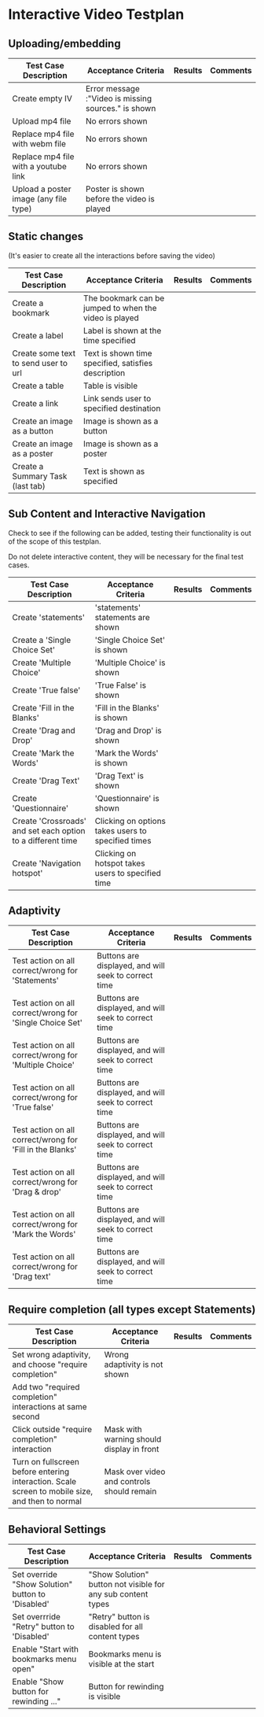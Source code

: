 # Interactive Video Testplan

## Uploading/embedding 

Test Case Description                 | Acceptance Criteria                                 | Results | Comments
------------------------------------- | ----------------------------------------------------| --------| --------
Create empty IV                       | Error message :"Video is missing sources." is shown |         |  
Upload mp4 file  		                  | No errors shown                                     |         |
Replace mp4 file with webm file       | No errors shown                                     |         |
Replace mp4 file with a youtube link  | No errors shown                                     |         |
Upload a poster image (any file type) | Poster is shown before the video is played          |         |


## Static changes

(It's easier to create all the interactions before saving the video) 

Test Case Description                 | Acceptance Criteria                                    | Results | Comments
------------------------------------- | -------------------------------------------------------| --------| --------
Create a bookmark                     | The bookmark can be jumped to when the video is played |         |
Create a label                        | Label is shown at the time specified                   |         |
Create some text to send user to url  | Text is shown time specified, satisfies description    |         |
Create a table                        | Table is visible                                       |         |
Create a link                         | Link sends user to specified destination               |         |
Create an image as a button           | Image is shown as a button                             |         | 
Create an image as a poster           | Image is shown as a poster                             |         |
Create a Summary Task (last tab)      | Text is shown as specified                             |         |



## Sub Content and Interactive Navigation

Check to see if the following can be added, testing their functionality is out of the scope of this testplan. 

Do not delete interactive content, they will be necessary for the final test cases.


Test Case Description | Acceptance Criteria | Results | Comments
--------------------- | --------------------| --------| --------
Create 'statements'   | 'statements' statements are shown
Create a 'Single Choice Set'   | 'Single Choice Set' is shown
Create 'Multiple Choice'   | 'Multiple Choice' is shown
Create 'True false'   | 'True False' is shown
Create 'Fill in the Blanks'   | 'Fill in the Blanks' is shown
Create 'Drag and Drop' | 'Drag and Drop' is shown 
Create 'Mark the Words' | 'Mark the Words' is shown
Create 'Drag Text' | 'Drag Text' is shown 
Create 'Questionnaire' | 'Questionnaire' is shown 
Create 'Crossroads' and set each option to a different time | Clicking on options takes users to specified times
Create 'Navigation hotspot' | Clicking on hotspot takes users to specified time

## Adaptivity

Test Case Description                                     | Acceptance Criteria                         | Results | Comments
--------------------------------------------------------- | --------------------------------------------| --------| --------
Test action on all correct/wrong for 'Statements'         | Buttons are displayed, and will seek to correct time |         |
Test action on all correct/wrong for 'Single Choice Set'  | Buttons are displayed, and will seek to correct time |         |
Test action on all correct/wrong for 'Multiple Choice'    | Buttons are displayed, and will seek to correct time |         |
Test action on all correct/wrong for 'True false'         | Buttons are displayed, and will seek to correct time |         |
Test action on all correct/wrong for 'Fill in the Blanks' | Buttons are displayed, and will seek to correct time |         |
Test action on all correct/wrong for 'Drag & drop'        | Buttons are displayed, and will seek to correct time |         |
Test action on all correct/wrong for 'Mark the Words'     | Buttons are displayed, and will seek to correct time |         |
Test action on all correct/wrong for 'Drag text'          | Buttons are displayed, and will seek to correct time |         | 


## Require completion (all types except Statements)

Test Case Description                                     | Acceptance Criteria                         | Results | Comments
--------------------------------------------------------- | --------------------------------------------| --------| --------
Set wrong adaptivity, and choose "require completion"     | Wrong adaptivity is not shown
Add two "required completion" interactions at same second | 
Click outside "require completion" interaction            | Mask with warning should display in front
Turn on fullscreen before entering interaction. Scale screen to mobile size, and then  to normal | Mask over video and controls should remain

## Behavioral Settings


Test Case Description | Acceptance Criteria | Results | Comments
--------------------- | --------------------| --------| --------
Set override "Show Solution" button to 'Disabled'| "Show Solution" button not visible for any sub content types
Set overrride "Retry" button to 'Disabled' | "Retry" button is disabled for all content types
Enable "Start with bookmarks menu open" | Bookmarks menu is visible at the start
Enable "Show button for rewinding ..." | Button for rewinding is visible

